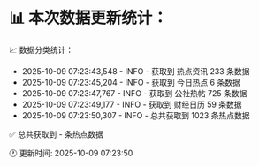 📊 本次数据更新统计：
==========================

📈 数据分类统计：
- 2025-10-09 07:23:43,548 - INFO - 获取到 热点资讯 233 条数据
- 2025-10-09 07:23:45,204 - INFO - 获取到 今日热点 6 条数据
- 2025-10-09 07:23:47,767 - INFO - 获取到 公社热帖 725 条数据
- 2025-10-09 07:23:49,177 - INFO - 获取到 财经日历 59 条数据
- 2025-10-09 07:23:50,307 - INFO - 总共获取到 1023 条热点数据

✅ 总共获取到 - 条热点数据

🕐 更新时间: 2025-10-09 07:23:50
